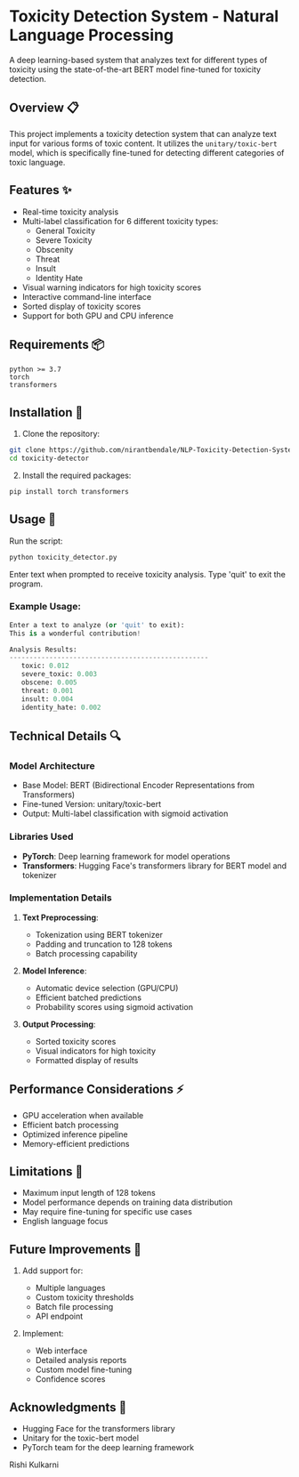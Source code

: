# Toxicity Detection System - Natural Language Processing

A deep learning-based system that analyzes text for different types of toxicity using the state-of-the-art BERT model fine-tuned for toxicity detection.

## Overview 📋

This project implements a toxicity detection system that can analyze text input for various forms of toxic content. It utilizes the `unitary/toxic-bert` model, which is specifically fine-tuned for detecting different categories of toxic language.

## Features ✨

- Real-time toxicity analysis
- Multi-label classification for 6 different toxicity types:
  - General Toxicity
  - Severe Toxicity
  - Obscenity
  - Threat
  - Insult
  - Identity Hate
- Visual warning indicators for high toxicity scores
- Interactive command-line interface
- Sorted display of toxicity scores
- Support for both GPU and CPU inference

## Requirements 📦

```
python >= 3.7
torch
transformers
```

## Installation 🔧

1. Clone the repository:
```bash
git clone https://github.com/nirantbendale/NLP-Toxicity-Detection-System.git
cd toxicity-detector
```

2. Install the required packages:
```bash
pip install torch transformers
```

## Usage 🚀

Run the script:
```bash
python toxicity_detector.py
```

Enter text when prompted to receive toxicity analysis. Type 'quit' to exit the program.

### Example Usage:
```python
Enter a text to analyze (or 'quit' to exit):
This is a wonderful contribution!

Analysis Results:
--------------------------------------------------
   toxic: 0.012
   severe_toxic: 0.003
   obscene: 0.005
   threat: 0.001
   insult: 0.004
   identity_hate: 0.002
```

## Technical Details 🔍

### Model Architecture
- Base Model: BERT (Bidirectional Encoder Representations from Transformers)
- Fine-tuned Version: unitary/toxic-bert
- Output: Multi-label classification with sigmoid activation

### Libraries Used
- **PyTorch**: Deep learning framework for model operations
- **Transformers**: Hugging Face's transformers library for BERT model and tokenizer

### Implementation Details
1. **Text Preprocessing**:
   - Tokenization using BERT tokenizer
   - Padding and truncation to 128 tokens
   - Batch processing capability

2. **Model Inference**:
   - Automatic device selection (GPU/CPU)
   - Efficient batched predictions
   - Probability scores using sigmoid activation

3. **Output Processing**:
   - Sorted toxicity scores
   - Visual indicators for high toxicity
   - Formatted display of results

## Performance Considerations ⚡

- GPU acceleration when available
- Efficient batch processing
- Optimized inference pipeline
- Memory-efficient predictions

## Limitations 📝

- Maximum input length of 128 tokens
- Model performance depends on training data distribution
- May require fine-tuning for specific use cases
- English language focus

## Future Improvements 🔮

1. Add support for:
   - Multiple languages
   - Custom toxicity thresholds
   - Batch file processing
   - API endpoint

2. Implement:
   - Web interface
   - Detailed analysis reports
   - Custom model fine-tuning
   - Confidence scores


## Acknowledgments 🙏

- Hugging Face for the transformers library
- Unitary for the toxic-bert model
- PyTorch team for the deep learning framework

Rishi Kulkarni

